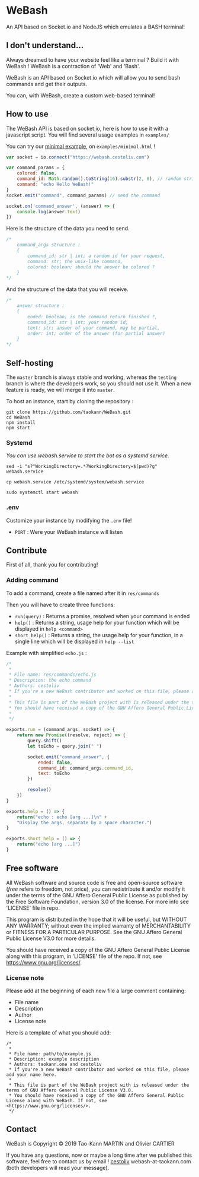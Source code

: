 # WeBash
An API based on Socket.io and NodeJS which emulates a BASH terminal!

## I don't understand...
Always dreamed to have your website feel like a terminal ?
Build it with WeBash ! WeBash is a contraction of 'Web' and 'Bash'.

WeBash is an API based on Socket.io which will allow you to send bash commands and get their outputs.

You can, with WeBash, create a custom web-based terminal!

## How to use
The WeBash API is based on socket.io, here is how to use it with a javascript script. You will find several usage examples in `examples/`

You can try our [minimal example](https://htmlpreview.github.io/?https://github.com/taokann/WeBash/blob/v2/examples/minimal.html), on `examples/minimal.html` !

```javascript
var socket = io.connect("https://webash.cestoliv.com")

var command_params = {
    colored: false,
    command_id: Math.random().toString(16).substr(2, 8), // random string
    command: "echo Hello WeBash!"
}
socket.emit("command", command_params) // send the command

socket.on('command_answer', (answer) => {
    console.log(answer.text)
})
```

Here is the structure of the data you need to send.
```javascript
/*
    command_args structure :
    {
        command_id: str | int; a random id for your request,
        command: str; the unix-like command,
        colored: boolean; should the answer be colored ?
    }
*/
```
And the structure of the data that you will receive.
```javascript
/*
    answer structure :
    {
        ended: boolean; is the command return finished ?,
        command_id: str | int; your random id,
        text: str; answer of your command, may be partial,
        order: int; order of the answer (for partial answer)
    }
*/
```

## Self-hosting
The `master` branch is always stable and working, whereas the `testing` branch is where the developers work, so you should not use it. When a new feature is ready, we will merge it into `master`.

To host an instance, start by cloning the repository :

```
git clone https://github.com/taokann/WeBash.git
cd WeBash
npm install
npm start
```

### Systemd
*You can use webash.service to start the bot as a systemd service.*

    sed -i "s?^WorkingDirectory=.*?WorkingDirectory=$(pwd)?g" webash.service

    cp webash.service /etc/systemd/system/webash.service

    sudo systemctl start webash

### .env
Customize your instance by modifying the `.env` file!
- `PORT` : Were your WeBash instance will listen

## Contribute
First of all, thank you for contributing!

### Adding command
To add a command, create a file named after it in `res/commands`

Then you will have to create three functions:

- `run(query)` : Returns a promise, resolved when your command is ended
- `help()` : Returns a string, usage help for your function which will be displayed in `help <command>`
- `short_help()` : Returns a string, the usage help for your function, in a single line which will be displayed in `help --list`

Example with simplified `echo.js` :

```javascript
/*
 *
 * File name: res/commands/echo.js
 * Description: the echo command
 * Authors: cestoliv
 * If you're a new WeBash contributor and worked on this file, please add your name here.
 *
 * This file is part of the WeBash project with is released under the terms of GNU Affero General Public License V3.0.
 * You should have received a copy of the GNU Affero General Public License along with WeBash. If not, see <https://www.gnu.org/licenses/>.
 *
 */

exports.run = (command_args, socket) => {
    return new Promise((resolve, reject) => {
        query.shift()
        let toEcho = query.join(" ")

        socket.emit("command_answer", {
            ended: false,
            command_id: command_args.command_id,
            text: toEcho
        })

        resolve()
    })
}

exports.help = () => {
    return("echo : echo [arg ...]\n" +
    "Display the args, separate by a space character.")
}

exports.short_help = () => {
    return("echo [arg ...]")
}
```

## Free software
All WeBash software and source code is free and open-source software (*free* refers to freedom, not price), you can redistribute it and/or modify it under the terms of the GNU Affero General Public License as published by the Free Software Foundation, version 3.0 of the license.
For more info see 'LICENSE' file in repo.


This program is distributed in the hope that it will be useful, but WITHOUT ANY WARRANTY; without even the implied warranty of MERCHANTABILITY or FITNESS FOR A PARTICULAR PURPOSE. See the GNU Affero General Public License V3.0 for more details.


You should have received a copy of the GNU Affero General Public License along with this program, in 'LICENSE' file of the repo. If not, see <https://www.gnu.org/licenses/>.

### License note
Please add at the beginning of each new file a large comment containing:
* File name
* Description
* Author
* License note

Here is a template of what you should add:
```
/*
 *
 * File name: path/to/example.js
 * Description: example description
 * Authors: taokann.one and cestoliv
 * If you're a new WeBash contributor and worked on this file, please add your name here.
 *
 * This file is part of the WeBash project with is released under the terms of GNU Affero General Public License V3.0.
 * You should have received a copy of the GNU Affero General Public License along with WeBash. If not, see <https://www.gnu.org/licenses/>.
 */
```

## Contact
WeBash is Copyright © 2019 Tao-Kann MARTIN and Olivier CARTIER


If you have any questions, now or maybe a long time after we published this software, feel free to contact us by email !
[cestoliv](mailto:me@cestoliv.com?subject=[GitHub]%20WeBash)
webash-at-taokann.com (both developers will read your message).

